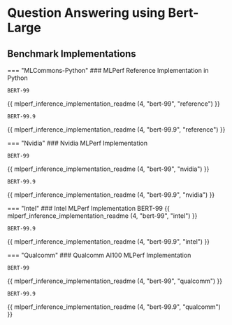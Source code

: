 # Question Answering using Bert-Large

## Benchmark Implementations
=== "MLCommons-Python"
    ### MLPerf Reference Implementation in Python
    
    BERT-99
{{ mlperf_inference_implementation_readme (4, "bert-99", "reference") }}

    BERT-99.9
{{ mlperf_inference_implementation_readme (4, "bert-99.9", "reference") }}

=== "Nvidia"
    ### Nvidia MLPerf Implementation
    
    BERT-99
{{ mlperf_inference_implementation_readme (4, "bert-99", "nvidia") }}

    BERT-99.9
{{ mlperf_inference_implementation_readme (4, "bert-99.9", "nvidia") }}

=== "Intel"
    ### Intel MLPerf Implementation
    BERT-99
{{ mlperf_inference_implementation_readme (4, "bert-99", "intel") }}

    BERT-99.9
{{ mlperf_inference_implementation_readme (4, "bert-99.9", "intel") }}

=== "Qualcomm"
    ### Qualcomm AI100 MLPerf Implementation

    BERT-99
{{ mlperf_inference_implementation_readme (4, "bert-99", "qualcomm") }}

    BERT-99.9
{{ mlperf_inference_implementation_readme (4, "bert-99.9", "qualcomm") }}
